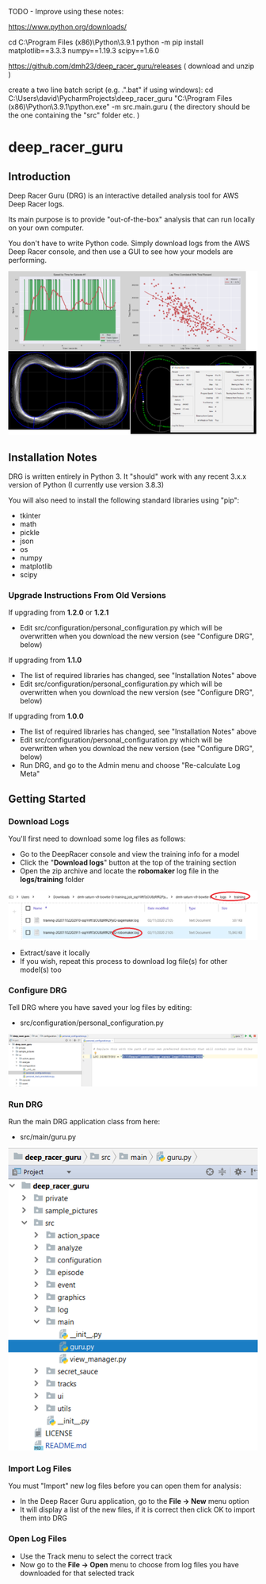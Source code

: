 TODO - Improve using these notes:

https://www.python.org/downloads/


cd C:\Program Files (x86)\Python\3.9.1
python -m pip install matplotlib==3.3.3 numpy==1.19.3 scipy==1.6.0


https://github.com/dmh23/deep_racer_guru/releases
( download and unzip )

create a two line batch script (e.g. .".bat" if using windows):
    cd C:\Users\david\PycharmProjects\deep_racer_guru
    "C:\Program Files (x86)\Python\3.9.1\python.exe" -m src.main.guru
( the directory should be the one containing the "src" folder etc. )





# deep_racer_guru

## Introduction

Deep Racer Guru (DRG) is an interactive detailed analysis tool for AWS Deep Racer logs.

Its main purpose is to provide "out-of-the-box" analysis that can run locally on your own computer.

You don't have to write Python code. Simply download logs from the AWS Deep Racer console, and then use a GUI to see how your models are performing.

![Analyze DeepRacer logs easily with DRG](./sample_pictures/Collage.png)

## Installation Notes

DRG is written entirely in Python 3. It "should" work with any recent 3.x.x version of Python (I currently use version 3.8.3)

You will also need to install the following standard libraries using "pip":
* tkinter
* math
* pickle
* json
* os
* numpy
* matplotlib
* scipy

### Upgrade Instructions From Old Versions

If upgrading from **1.2.0** or **1.2.1**
* Edit src/configuration/personal_configuration.py which will be overwritten when you download the new version (see "Configure DRG", below)

If upgrading from **1.1.0**
* The list of required libraries has changed, see "Installation Notes" above
* Edit src/configuration/personal_configuration.py which will be overwritten when you download the new version (see "Configure DRG", below)

If upgrading from **1.0.0**
* The list of required libraries has changed, see "Installation Notes" above
* Edit src/configuration/personal_configuration.py which will be overwritten when you download the new version (see "Configure DRG", below)
* Run DRG, and go to the Admin menu and choose "Re-calculate Log Meta"


## Getting Started

### Download Logs
You'll first need to download some log files as follows:
* Go to the DeepRacer console and view the training info for a model
* Click the "**Download logs**" button at the top of the training section 
* Open the zip archive and locate the **robomaker** log file in the **logs/training** folder

![](./sample_pictures/find_correct_log_file.png)

* Extract/save it locally
* If you wish, repeat this process to download log file(s) for other model(s) too

### Configure DRG
Tell DRG where you have saved your log files by editing:
* src/configuration/personal_configuration.py

![](./sample_pictures/personal_config_file.png)

### Run DRG
Run the main DRG application class from here:
* src/main/guru.py

![](./sample_pictures/how_to_run.png)

### Import Log Files
You must "Import" new log files before you can open them for analysis:
* In the Deep Racer Guru application, go to the **File -> New** menu option
* It will display a list of the new files, if it is correct then click OK to import them into DRG

### Open Log Files
* Use the Track menu to select the correct track
* Now go to the **File -> Open** menu to choose from log files you have downloaded for that selected track







